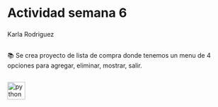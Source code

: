 <h1 align="left">Actividad semana 6</h1>

###

<p align="left">Karla Rodriguez</p>

###

<h2 align="left"></h2>

###

<p align="left">📚 Se crea proyecto de lista de compra donde tenemos un menu de 4 opciones para agregar, eliminar, mostrar, salir.</p>

###

<h2 align="left"></h2>

###

<div align="left">
  <img src="https://cdn.jsdelivr.net/gh/devicons/devicon/icons/python/python-original.svg" height="40" alt="python logo"  />
</div>

###
